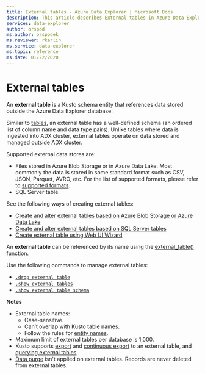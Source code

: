 ```yaml
---
title: External tables - Azure Data Explorer | Microsoft Docs
description: This article describes External tables in Azure Data Explorer.
services: data-explorer
author: orspod
ms.author: orspodek
ms.reviewer: rkarlin
ms.service: data-explorer
ms.topic: reference
ms.date: 01/22/2020
---
```

# External tables

An **external table** is a Kusto schema entity that references data stored outside the Azure Data Explorer database.

Similar to [tables](tables.md), an external table has a well-defined schema (an ordered list of column name and data type pairs). Unlike tables where data is ingested into ADX cluster, external tables operate on data stored and managed outside ADX cluster. 

Supported external data stores are:

* Files stored in Azure Blob Storage or in Azure Data Lake. Most commonly the data is stored in some standard format such as CSV, JSON, Parquet, AVRO, etc. For the list of supported formats, please refer to [supported formats](../../../ingestion-supported-formats.md).
* SQL Server table.

See the following ways of creating external tables:

* [Create and alter external tables based on Azure Blob Storage or Azure Data Lake](../../management/external-tables-azurestorage-azuredatalake.md)
* [Create and alter external tables based on SQL Server tables](../../management/external-sql-tables.md)
* [Create external table using Web UI Wizard](../../../external-table.md)

An **external table** can be referenced by its name using the [external_table()](../../query/externaltablefunction.md) function.

Use the following commands to manage external tables:
* [`.drop external table`](../../management/drop-external-table.md) 
* [`.show external tables`](../../management/show-external-tables.md) 
* [`.show external table schema`](../../management/show-external-table-schema.md) 

**Notes**

* External table names:
   * Case-sensitive.
   * Can’t overlap with Kusto table names.
   * Follow the rules for [entity names](./entity-names.md).
* Maximum limit of external tables per database is 1,000.
* Kusto supports [export](../../management/data-export/export-data-to-an-external-table.md) and [continuous export](../../management/data-export/continuous-data-export.md) to an external table, and [querying external tables](../../../data-lake-query-data.md).
* [Data purge](../../concepts/data-purge.md) isn't applied on external tables. Records are never deleted from external tables.